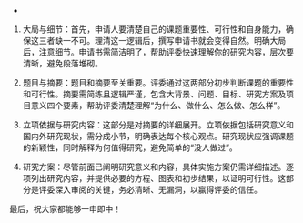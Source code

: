 -
1. 大局与细节：首先，申请人要清楚自己的课题重要性、可行性和自身能力，确保这三者缺一不可。理清这一逻辑后，撰写申请书就会变得自然。明确大局后，注意细节。申请书需简洁明了，帮助评委快速理解你的研究内容，层次要清晰，避免段落堆砌。

2. 题目与摘要：题目和摘要至关重要。评委通过这两部分初步判断课题的重要性和可行性。摘要需简练且逻辑严谨，包含大背景、问题、目标、研究方案及项目意义四个要素，帮助评委清楚理解“为什么、做什么、怎么做、怎么样”。

3. 立项依据与研究内容：这部分是对摘要的详细展开。立项依据包括研究意义和国内外研究现状，需分成小节，明确表达每个核心观点。研究现状应强调课题的新颖性，同时解释为何值得研究，避免简单的“没人做过”。

4. 研究方案：尽管前面已阐明研究意义和内容，具体实施方案仍需详细描述。逐项列出研究内容，并提供必要的方程、图表和初步结果，以证明可行性。这部分是评委深入审阅的关键，务必清晰、无漏洞，以赢得评委的信任。

最后，祝大家都能够一申即中！